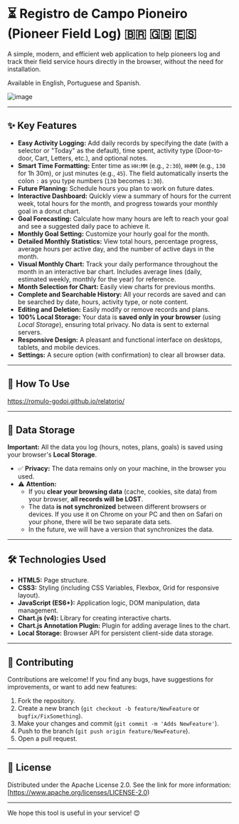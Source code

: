 # ⏳ Registro de Campo Pioneiro (Pioneer Field Log) 🇧🇷 🇬🇧 🇪🇸 

A simple, modern, and efficient web application to help pioneers log and track their field service hours directly in the browser, without the need for installation. 

Available in English, Portuguese and Spanish.

![image](https://github.com/user-attachments/assets/4af800c4-53ef-4a56-a651-43ccc294befb)


---

## ✨ Key Features

*   **Easy Activity Logging:** Add daily records by specifying the date (with a selector or "Today" as the default), time spent, activity type (Door-to-door, Cart, Letters, etc.), and optional notes.
*   **Smart Time Formatting:** Enter time as `HH:MM` (e.g., `2:30`), `HHMM` (e.g., `130` for 1h 30m), or just minutes (e.g., `45`). The field automatically inserts the colon `:` as you type numbers (`130` becomes `1:30`).
*   **Future Planning:** Schedule hours you plan to work on future dates.
*   **Interactive Dashboard:** Quickly view a summary of hours for the current week, total hours for the month, and progress towards your monthly goal in a donut chart.
*   **Goal Forecasting:** Calculate how many hours are left to reach your goal and see a suggested daily pace to achieve it.
*   **Monthly Goal Setting:** Customize your hourly goal for the month.
*   **Detailed Monthly Statistics:** View total hours, percentage progress, average hours per active day, and the number of active days in the month.
*   **Visual Monthly Chart:** Track your daily performance throughout the month in an interactive bar chart. Includes average lines (daily, estimated weekly, monthly for the year) for reference.
*   **Month Selection for Chart:** Easily view charts for previous months.
*   **Complete and Searchable History:** All your records are saved and can be searched by date, hours, activity type, or note content.
*   **Editing and Deletion:** Easily modify or remove records and plans.
*   **100% Local Storage:** Your data is **saved only in your browser** (using *Local Storage*), ensuring total privacy. No data is sent to external servers.
*   **Responsive Design:** A pleasant and functional interface on desktops, tablets, and mobile devices.
*   **Settings:** A secure option (with confirmation) to clear all browser data.

---

## 🚀 How To Use

https://romulo-godoi.github.io/relatorio/

---

## 💾 Data Storage

**Important:** All the data you log (hours, notes, plans, goals) is saved using your browser's **Local Storage**.

*   ✅ **Privacy:** The data remains only on your machine, in the browser you used.
*   ⚠️ **Attention:**
    *   If you **clear your browsing data** (cache, cookies, site data) from your browser, **all records will be LOST**.
    *   The data **is not synchronized** between different browsers or devices. If you use it on Chrome on your PC and then on Safari on your phone, there will be two separate data sets.
    *   In the future, we will have a version that synchronizes the data.

---

## 🛠️ Technologies Used

*   **HTML5:** Page structure.
*   **CSS3:** Styling (including CSS Variables, Flexbox, Grid for responsive layout).
*   **JavaScript (ES6+):** Application logic, DOM manipulation, data management.
*   **Chart.js (v4):** Library for creating interactive charts.
*   **Chart.js Annotation Plugin:** Plugin for adding average lines to the chart.
*   **Local Storage:** Browser API for persistent client-side data storage.

---

## 🤝 Contributing

Contributions are welcome! If you find any bugs, have suggestions for improvements, or want to add new features:

1.  Fork the repository.
2.  Create a new branch (`git checkout -b feature/NewFeature` or `bugfix/FixSomething`).
3.  Make your changes and commit (`git commit -m 'Adds NewFeature'`).
4.  Push to the branch (`git push origin feature/NewFeature`).
5.  Open a pull request.

---

## 📄 License

Distributed under the Apache License 2.0. See the link for more information: [https://www.apache.org/licenses/LICENSE-2.0)

---

We hope this tool is useful in your service! 😊
